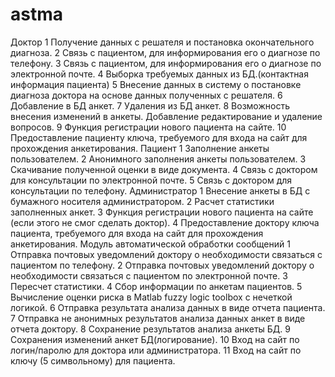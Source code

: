 # astma
Доктор
1 Получение данных с решателя и постановка окончательного диагноза.
2 Связь с пациентом, для информирования его о диагнозе по телефону.
3 Связь с пациентом, для информирования его о диагнозе по электронной почте.
4 Выборка требуемых данных из БД.(контактная информация пациента)
5 Внесение данных в систему о постановке диагноза доктора на основе данных полученных с решателя.
6 Добавление в БД анкет.
7 Удаления из БД анкет.
8 Возможность внесения изменений в анкеты. Добавление редактирование и удаление вопросов.
9 Функция регистрации нового пациента на сайте.
10 Предоставление пациенту ключа, требуемого для входа на сайт для прохождения анкетирования.
Пациент
1 Заполнение анкеты пользователем.
2 Анонимного заполнения анкеты пользователем.
3 Скачивание полученной оценки в виде документа.
4 Связь с доктором для консультации по электронной почте.
5 Связь с доктором для консультации по телефону.
Администратор
1 Внесение анкеты в БД с бумажного носителя администратором.
2 Расчет статистики заполненных анкет.
3 Функция регистрации нового пациента на сайте (если этого не смог сделать доктор).
4 Предоставление доктору ключа пациента, требуемого для входа на сайт для прохождения анкетирования.
Модуль автоматической обработки сообщений
1 Отправка почтовых уведомлений доктору о необходимости связаться с пациентом по телефону.
2 Отправка почтовых уведомлений доктору о необходимости связаться с пациентом по электронной почте.
3 Пересчет статистики.
4 Сбор информации по анкетам пациентов.
5 Вычисление оценки риска в Matlab fuzzy logic toolbox с нечеткой логикой.
6 Отправка результата анализа данных в виде отчета пациента.
7 Отправка не анонимных результатов анализа данных анкет в виде отчета доктору.
8 Сохранение результатов анализа анкеты БД.
9 Сохранения изменений анкет БД(логирование).
10 Вход на сайт по логин/паролю для доктора или администратора.
11 Вход на сайт по ключу (5 символьному) для пациента.
 
